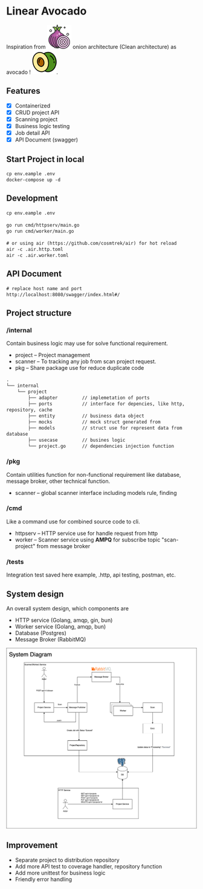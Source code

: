 # Linear Avocado

Inspiration from ![Onion](images/onion.png) onion architecture (Clean architecture) as
avocado ! ![Avocado](images/avocado.png).

## Features
- [X] Containerized
- [X] CRUD project API
- [X] Scanning project
- [X] Business logic testing
- [X] Job detail API
- [X] API Document (swagger)

## Start Project in local

```shell
cp env.eample .env
docker-compose up -d
```

## Development

```shell
cp env.eample .env

go run cmd/httpserv/main.go
go run cmd/worker/main.go

# or using air (https://github.com/cosmtrek/air) for hot reload
air -c .air.http.toml
air -c .air.worker.toml
```

## API Document
```shell
# replace host name and port
http://localhost:8080/swagger/index.html#/
```

## Project structure

### /internal

Contain business logic may use for solve functional requirement.

- project – Project management
- scanner – To tracking any job from scan project request.
- pkg – Share package use for reduce duplicate code

```
.
└── internal
    └── project
        ├── adapter         // implemetation of ports
        ├── ports           // interface for depencies, like http, repository, cache
        ├── entity          // business data object
        ├── mocks           // mock struct generated from 
        ├── models          // struct use for represent data from database
        ├── usecase         // busines logic
        └── project.go      // dependencies injection function

```

### /pkg

Contain utilities function for non-functional requirement like database, message broker, other technical function.

- scanner – global scanner interface including models rule, finding


### /cmd

Like a command use for combined source code to cli.

- httpserv – HTTP service use for handle request from http
- worker – Scanner service using **AMPQ** for subscribe topic "scan-project" from message broker

### /tests

Integration test saved here example, .http, api testing, postman, etc. 

## System design

An overall system design, which components are
- HTTP service (Golang, amqp, gin, bun)
- Worker service (Golang, amqp, bun)
- Database (Postgres)
- Message Broker (RabbitMQ)

![](images/system-diagram.png)

## Improvement

- Separate project to distribution repository
- Add more API test to coverage handler, repository function
- Add more unittest for business logic
- Friendly error handling
